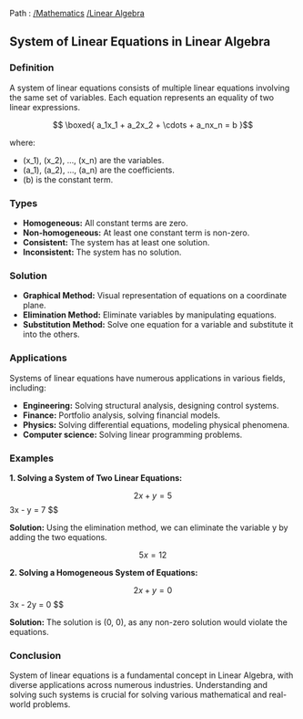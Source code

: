 Path : [/Mathematics](../../index.md) [/Linear Algebra](../index.md)
## System of Linear Equations in Linear Algebra

### Definition

A system of linear equations consists of multiple linear equations involving the same set of variables. Each equation represents an equality of two linear expressions.

$$ \boxed{ a_1x_1 + a_2x_2 + \cdots + a_nx_n = b }$$

where:
- \(x_1\), \(x_2\), ..., \(x_n\) are the variables.
- \(a_1\), \(a_2\), ..., \(a_n\) are the coefficients.
- \(b\) is the constant term.


### Types

- **Homogeneous:** All constant terms are zero.
- **Non-homogeneous:** At least one constant term is non-zero.
- **Consistent:** The system has at least one solution.
- **Inconsistent:** The system has no solution.


### Solution

- **Graphical Method:** Visual representation of equations on a coordinate plane.
- **Elimination Method:** Eliminate variables by manipulating equations.
- **Substitution Method:** Solve one equation for a variable and substitute it into the others.


### Applications

Systems of linear equations have numerous applications in various fields, including:

- **Engineering:** Solving structural analysis, designing control systems.
- **Finance:** Portfolio analysis, solving financial models.
- **Physics:** Solving differential equations, modeling physical phenomena.
- **Computer science:** Solving linear programming problems.


### Examples

**1. Solving a System of Two Linear Equations:**

$$ 2x + y = 5$$$$ 
$$ 3x - y = 7 $$

**Solution:** Using the elimination method, we can eliminate the variable y by adding the two equations.

$$ 5x = 12 $$

**2. Solving a Homogeneous System of Equations:**

$$ 2x + y = 0 $$$$
$$ 3x - 2y = 0 $$

**Solution:** The solution is (0, 0), as any non-zero solution would violate the equations.


### Conclusion

System of linear equations is a fundamental concept in Linear Algebra, with diverse applications across numerous industries. Understanding and solving such systems is crucial for solving various mathematical and real-world problems.
